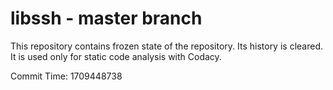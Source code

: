 # libssh - master branch

This repository contains frozen state of the repository.
Its history is cleared. It is used only for static code
analysis with Codacy.

Commit Time: 1709448738